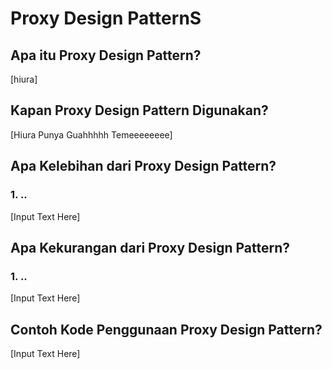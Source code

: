 # Proxy Design PatternS

## Apa itu Proxy Design Pattern?
[hiura]

## Kapan Proxy Design Pattern Digunakan?
[Hiura Punya Guahhhhh Temeeeeeeee]

## Apa Kelebihan dari Proxy Design Pattern?
### 1. ..
[Input Text Here]

## Apa Kekurangan dari Proxy Design Pattern?
### 1. ..
[Input Text Here]

## Contoh Kode Penggunaan Proxy Design Pattern?
[Input Text Here]
